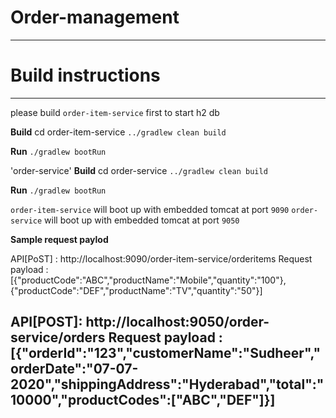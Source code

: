 # Order-management

   
 ----------

# Build instructions

----------
please build `order-item-service` first to start h2 db

**Build**
    cd order-item-service
    `../gradlew clean build`

**Run** 
    `./gradlew bootRun`

 'order-service' 
**Build**
    cd order-service
    `../gradlew clean build`

**Run** 
    `./gradlew bootRun`

`order-item-service` will boot up with embedded tomcat at port `9090`
`order-service` will boot up with embedded tomcat at port `9050`

**Sample request paylod**

API[PoST] : http://localhost:9090/order-item-service/orderitems
Request payload :
[{"productCode":"ABC","productName":"Mobile","quantity":"100"},{"productCode":"DEF","productName":"TV","quantity":"50"}]

API[POST]: http://localhost:9050/order-service/orders
Request payload :
[{"orderId":"123","customerName":"Sudheer","orderDate":"07-07-2020","shippingAddress":"Hyderabad","total":"10000","productCodes":["ABC","DEF"]}] 
----------
